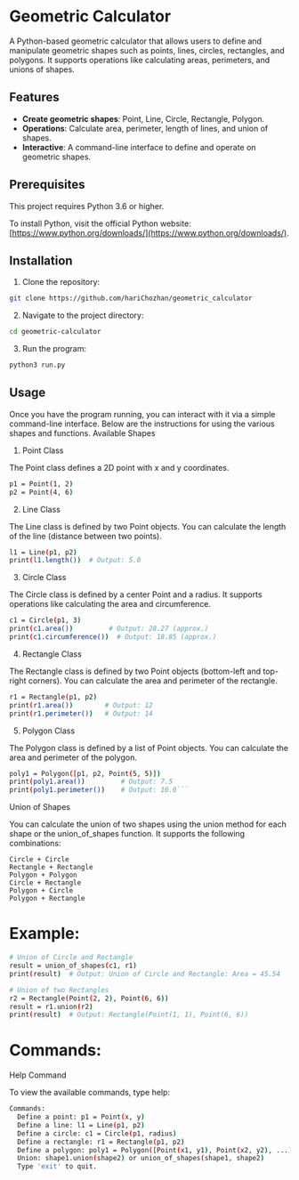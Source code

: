 # Geometric Calculator

A Python-based geometric calculator that allows users to define and manipulate geometric shapes such as points, lines, circles, rectangles, and polygons. It supports operations like calculating areas, perimeters, and unions of shapes.

## Features

- **Create geometric shapes**: Point, Line, Circle, Rectangle, Polygon.
- **Operations**: Calculate area, perimeter, length of lines, and union of shapes.
- **Interactive**: A command-line interface to define and operate on geometric shapes.

## Prerequisites

This project requires Python 3.6 or higher.

To install Python, visit the official Python website: [https://www.python.org/downloads/](https://www.python.org/downloads/).

## Installation

1. Clone the repository:

```bash
git clone https://github.com/hariChozhan/geometric_calculator
```
2. Navigate to the project directory:
```bash
cd geometric-calculator
```
3. Run the program:
```bash
python3 run.py
```

## Usage

Once you have the program running, you can interact with it via a simple command-line interface. Below are the instructions for using the various shapes and functions.
Available Shapes
1. Point Class

The Point class defines a 2D point with x and y coordinates.
```bash
p1 = Point(1, 2)
p2 = Point(4, 6)
```
2. Line Class

The Line class is defined by two Point objects. You can calculate the length of the line (distance between two points).
```bash
l1 = Line(p1, p2)
print(l1.length())  # Output: 5.0
```
3. Circle Class

The Circle class is defined by a center Point and a radius. It supports operations like calculating the area and circumference.
```bash
c1 = Circle(p1, 3)
print(c1.area())         # Output: 28.27 (approx.)
print(c1.circumference())  # Output: 18.85 (approx.)
```

4. Rectangle Class

The Rectangle class is defined by two Point objects (bottom-left and top-right corners). You can calculate the area and perimeter of the rectangle.

```bash
r1 = Rectangle(p1, p2)
print(r1.area())        # Output: 12
print(r1.perimeter())   # Output: 14
```

5. Polygon Class

The Polygon class is defined by a list of Point objects. You can calculate the area and perimeter of the polygon.

```bash
poly1 = Polygon([p1, p2, Point(5, 5)])
print(poly1.area())         # Output: 7.5
print(poly1.perimeter())    # Output: 10.0```
```
Union of Shapes

You can calculate the union of two shapes using the union method for each shape or the union_of_shapes function. It supports the following combinations:

    Circle + Circle
    Rectangle + Rectangle
    Polygon + Polygon
    Circle + Rectangle
    Polygon + Circle
    Polygon + Rectangle

# Example:

```bash
# Union of Circle and Rectangle
result = union_of_shapes(c1, r1)
print(result)  # Output: Union of Circle and Rectangle: Area = 45.54

# Union of two Rectangles
r2 = Rectangle(Point(2, 2), Point(6, 6))
result = r1.union(r2)
print(result)  # Output: Rectangle(Point(1, 1), Point(6, 6))
```

# Commands:

Help Command

To view the available commands, type help:

```bash
Commands:
  Define a point: p1 = Point(x, y)
  Define a line: l1 = Line(p1, p2)
  Define a circle: c1 = Circle(p1, radius)
  Define a rectangle: r1 = Rectangle(p1, p2)
  Define a polygon: poly1 = Polygon([Point(x1, y1), Point(x2, y2), ...])
  Union: shape1.union(shape2) or union_of_shapes(shape1, shape2)
  Type 'exit' to quit.
```